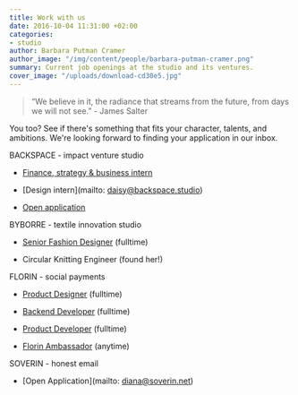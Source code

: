 ```yaml
---
title: Work with us
date: 2016-10-04 11:31:00 +02:00
categories:
- studio
author: Barbara Putman Cramer
author_image: "/img/content/people/barbara-putman-cramer.png"
summary: Current job openings at the studio and its ventures.
cover_image: "/uploads/download-cd30e5.jpg"
---
```


> “We believe in it, the radiance that streams from the future, from days we will not see.” - James Salter

You too? See if there's something that fits your character, talents, and ambitions. We're looking forward to finding your application in our inbox.

BACKSPACE - impact venture studio

* [Finance, strategy & business intern](https://backspace.homerun.co/finance-strategy-and-business-internship)

* [Design intern](mailto: daisy@backspace.studio)

* [Open application](https://backspace.homerun.co/open-application/en/apply)

BYBORRE - textile innovation studio

* [Senior Fashion Designer](https://byborre.homerun.co/senior-designer) (fulltime)

* Circular Knitting Engineer (found her!)

FLORIN - social payments

* [Product Designer](http://jobs.florinapp.com/product-designer/en) (fulltime)

* [Backend Developer](http://jobs.florinapp.com/backend-developer) (fulltime)

* [Product Developer](http://jobs.florinapp.com/product-developer) (fulltime)

* [Florin Ambassador](http://florinapp.com/ambassadeur) (anytime)

SOVERIN - honest email

* [Open Application](mailto: diana@soverin.net)